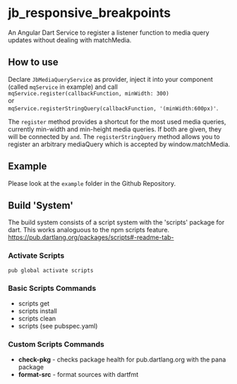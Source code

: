 # jb_responsive_breakpoints

An Angular Dart Service to register a listener function 
to media query updates without dealing with matchMedia.

## How to use 

Declare `JbMediaQueryService` as provider, inject it into your component  
(called `mqService` in example) and call  
`mqService.register(callbackFunction, minWidth: 300)`  
 or   
 `mqService.registerStringQuery(callbackFunction, '(minWidth:600px)'`.
 
 The `register` method provides a shortcut for the most used media queries, 
 currently min-width and min-height media queries. 
 If both are given, they will be connected by ` and `. 
 The `registerStringQuery` method allows you to register an arbitrary mediaQuery 
 which is accepted by window.matchMedia. 
 
## Example 
Please look at the `example` folder in the Github Repository. 

## Build 'System'
The build system consists of a script system with the 'scripts' package for dart. 
This works analoguous to the npm scripts feature.  
https://pub.dartlang.org/packages/scripts#-readme-tab-

### Activate Scripts
`pub global activate scripts`

### Basic Scripts Commands
- scripts get 
- scripts install <package>
- scripts clean
- scripts <customScriptName> (see pubspec.yaml)

### Custom Scripts Commands
- **check-pkg** - checks package health for pub.dartlang.org with the pana package
- **format-src** - format sources with dartfmt

